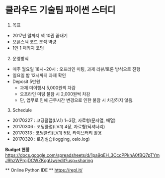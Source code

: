 클라우드 기술팀 파이썬 스터디
=======================

1. 목표
  - 2017년 말까지 책 10권 끝내기
  - 오픈스택 코드 분석 역량
  - 1인 1 패키지 코딩
  
2. 운영방식
  - 매주 월요일 18시~20시 : 오프라인 미팅, 과제 리뷰/토론 방식으로 진행
  - 일요일 밤 12시까지 과제 확인
  - Deposit 5만원
	- 과제 미이행시 5,000원씩 차감
	- 오프라인 미팅 불참 시 2,000원씩 차감
	- 단, 업무로 인해 근무시간 변경으로 인한 불참 시 차감하지 않음.
	
3. Schedule
  - 20170227 : 코딩클럽(LV.1) 1~3장, 자료형(문자열, 배열)
  - 20170306 : 코딩클럽(LV.1) 4장, 자료형(딕셔너리)
  - 20170313 : 코딩클럽(LV.1) 5장, 라이브러리 활용
  - 20170320 : 로깅실습(logging, oslo.log)
  
**Budget 현황**
https://docs.google.com/spreadsheets/d/1pa9qEH_3CccPPkhA0fBQ7pTYmJ9hzWPrgjDCWZKogUw/edit?usp=sharing

** Online Python IDE **
https://repl.it/